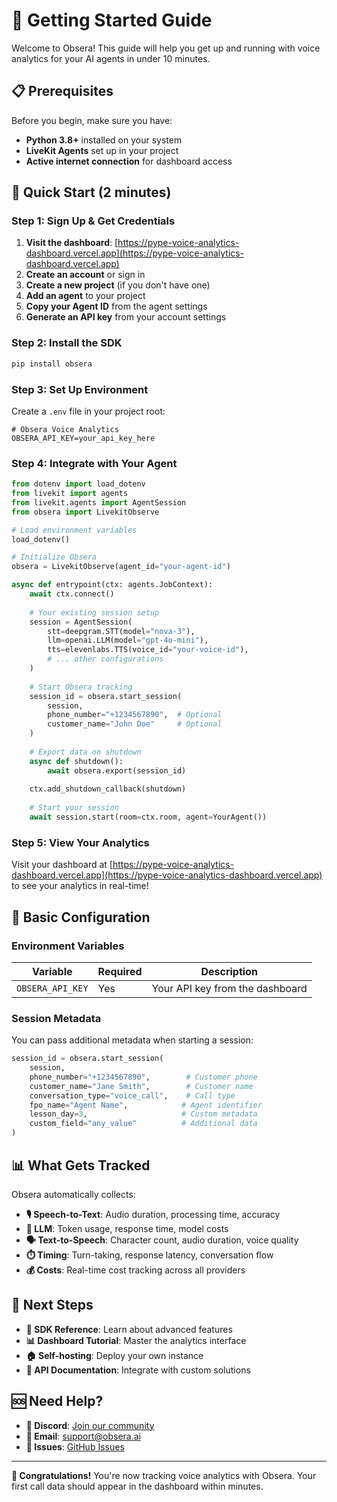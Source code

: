 # 🚀 Getting Started Guide

Welcome to Obsera! This guide will help you get up and running with voice analytics for your AI agents in under 10 minutes.

## 📋 Prerequisites

Before you begin, make sure you have:

- **Python 3.8+** installed on your system
- **LiveKit Agents** set up in your project
- **Active internet connection** for dashboard access

## 🎯 Quick Start (2 minutes)

### Step 1: Sign Up & Get Credentials

1. **Visit the dashboard**: [https://pype-voice-analytics-dashboard.vercel.app](https://pype-voice-analytics-dashboard.vercel.app)
2. **Create an account** or sign in
3. **Create a new project** (if you don't have one)
4. **Add an agent** to your project
5. **Copy your Agent ID** from the agent settings
6. **Generate an API key** from your account settings

### Step 2: Install the SDK

```bash
pip install obsera
```

### Step 3: Set Up Environment

Create a `.env` file in your project root:

```env
# Obsera Voice Analytics
OBSERA_API_KEY=your_api_key_here
```

### Step 4: Integrate with Your Agent

```python
from dotenv import load_dotenv
from livekit import agents
from livekit.agents import AgentSession
from obsera import LivekitObserve

# Load environment variables
load_dotenv()

# Initialize Obsera
obsera = LivekitObserve(agent_id="your-agent-id")

async def entrypoint(ctx: agents.JobContext):
    await ctx.connect()
    
    # Your existing session setup
    session = AgentSession(
        stt=deepgram.STT(model="nova-3"),
        llm=openai.LLM(model="gpt-4o-mini"),
        tts=elevenlabs.TTS(voice_id="your-voice-id"),
        # ... other configurations
    )
    
    # Start Obsera tracking
    session_id = obsera.start_session(
        session,
        phone_number="+1234567890",  # Optional
        customer_name="John Doe"     # Optional
    )
    
    # Export data on shutdown
    async def shutdown():
        await obsera.export(session_id)
    
    ctx.add_shutdown_callback(shutdown)
    
    # Start your session
    await session.start(room=ctx.room, agent=YourAgent())
```

### Step 5: View Your Analytics

Visit your dashboard at [https://pype-voice-analytics-dashboard.vercel.app](https://pype-voice-analytics-dashboard.vercel.app) to see your analytics in real-time!

## 🔧 Basic Configuration

### Environment Variables

| Variable | Required | Description |
|----------|----------|-------------|
| `OBSERA_API_KEY` | Yes | Your API key from the dashboard |

### Session Metadata

You can pass additional metadata when starting a session:

```python
session_id = obsera.start_session(
    session,
    phone_number="+1234567890",        # Customer phone
    customer_name="Jane Smith",        # Customer name
    conversation_type="voice_call",    # Call type
    fpo_name="Agent Name",            # Agent identifier
    lesson_day=3,                     # Custom metadata
    custom_field="any_value"          # Additional data
)
```

## 📊 What Gets Tracked

Obsera automatically collects:

- **🎙️ Speech-to-Text**: Audio duration, processing time, accuracy
- **🧠 LLM**: Token usage, response time, model costs
- **🗣️ Text-to-Speech**: Character count, audio duration, voice quality
- **⏱️ Timing**: Turn-taking, response latency, conversation flow
- **💰 Costs**: Real-time cost tracking across all providers

## 🎯 Next Steps

- **📖 SDK Reference**: Learn about advanced features
- **📊 Dashboard Tutorial**: Master the analytics interface
- **🏠 Self-hosting**: Deploy your own instance
- **🔌 API Documentation**: Integrate with custom solutions

## 🆘 Need Help?

- **💬 Discord**: [Join our community](https://discord.gg/pypeai)
- **📧 Email**: support@obsera.ai
- **🐛 Issues**: [GitHub Issues](https://github.com/PYPE-AI-MAIN/obsera/issues)

---

**🎉 Congratulations!** You're now tracking voice analytics with Obsera. Your first call data should appear in the dashboard within minutes. 